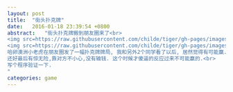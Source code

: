 ```yaml
---
layout: post
title:  "街头扑克牌"
date:   2016-01-18 23:39:54 +0800
abstract:   "街头扑克牌搬到朋友圈来了<br>
<img src=https://raw.githubusercontent.com/childe/tiger/gh-pages/images/poker1.jpg style=\"height:356px;width:200px;\"/>
<img src=https://raw.githubusercontent.com/childe/tiger/gh-pages/images/poker2.jpg style=\"height:356px;width:267px;\"/><br>
哈卵澳洲小老虎在朋友圈发了一幅扑克牌牌局, 我和另外2个同学看了以后, 居然觉得有可能赢...<br>
还好最后有惊无险,靠对方不小心,没有输钱. 这个时候才傻逼的反应过来不可能赢的.<br>
写个程序验证一下.
"
categories: game
---
```

